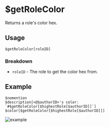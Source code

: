 # $getRoleColor
Returns a role's color hex.

## Usage
```
$getRoleColor[roleID]
```

### Breakdown
- `roleID` - The role to get the color hex from.

## Example
```
$nomention
$description[<@$authorID>'s color: `#$getRoleColor[$highestRole[$authorID]]`]
$color[$getRoleColor[$highestRole[$authorID]]]
```

![example](https://user-images.githubusercontent.com/69215413/123296726-e7b59080-d4e4-11eb-8b7d-4712af14faa6.png)

